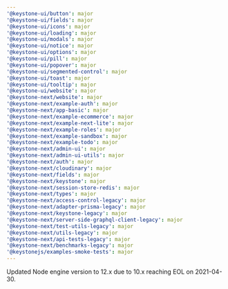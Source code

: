 ```yaml
---
'@keystone-ui/button': major
'@keystone-ui/fields': major
'@keystone-ui/icons': major
'@keystone-ui/loading': major
'@keystone-ui/modals': major
'@keystone-ui/notice': major
'@keystone-ui/options': major
'@keystone-ui/pill': major
'@keystone-ui/popover': major
'@keystone-ui/segmented-control': major
'@keystone-ui/toast': major
'@keystone-ui/tooltip': major
'@keystone-ui/website': major
'@keystone-next/website': major
'@keystone-next/example-auth': major
'@keystone-next/app-basic': major
'@keystone-next/example-ecommerce': major
'@keystone-next/example-next-lite': major
'@keystone-next/example-roles': major
'@keystone-next/example-sandbox': major
'@keystone-next/example-todo': major
'@keystone-next/admin-ui': major
'@keystone-next/admin-ui-utils': major
'@keystone-next/auth': major
'@keystone-next/cloudinary': major
'@keystone-next/fields': major
'@keystone-next/keystone': major
'@keystone-next/session-store-redis': major
'@keystone-next/types': major
'@keystone-next/access-control-legacy': major
'@keystone-next/adapter-prisma-legacy': major
'@keystone-next/keystone-legacy': major
'@keystone-next/server-side-graphql-client-legacy': major
'@keystone-next/test-utils-legacy': major
'@keystone-next/utils-legacy': major
'@keystone-next/api-tests-legacy': major
'@keystone-next/benchmarks-legacy': major
'@keystonejs/examples-smoke-tests': major
---
```


Updated Node engine version to 12.x due to 10.x reaching EOL on 2021-04-30.
